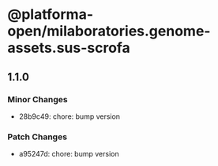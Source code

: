 # @platforma-open/milaboratories.genome-assets.sus-scrofa

## 1.1.0

### Minor Changes

- 28b9c49: chore: bump version

### Patch Changes

- a95247d: chore: bump version
